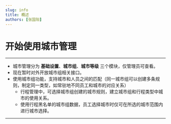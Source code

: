 ```yaml
---
slug: info
title: 概述
authors: [张国阳]
---
```


# 开始使用城市管理

---
- 城市管理分为 **基础设置**、**城市组**、**城市等级** 三个模块，仅管理员可查看。
- 现在暂时对外开放城市组相关接口。
- 使用城市组功能，支持城市和人员之间的匹配（同一城市组可以创建多条规则，制定同一类型，如常驻地不同员工和城市的对应关系）
  - 行程管理中，可选择城市组创建的城市规则，建立城市组和行程类型中城市的使用关系。
  - 使用行程黑名单的城市组数据，员工选择城市时仅可在所选的城市范围内进行城市选择。

---




